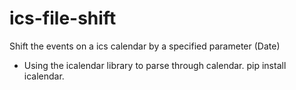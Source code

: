 # ics-file-shift
Shift the events on a ics calendar by a specified parameter (Date)

- Using the icalendar library to parse through calendar. pip install icalendar.
